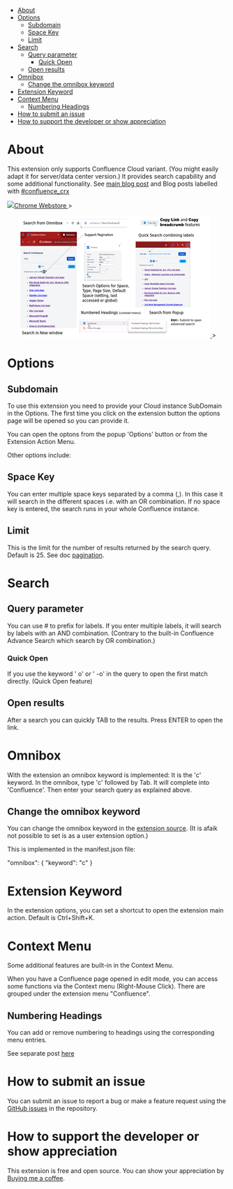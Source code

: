 - [About](#about)
- [Options](#options)
  - [Subdomain](#subdomain)
  - [Space Key](#space-key)
  - [Limit](#limit)
- [Search](#search)
  - [Query parameter](#query-parameter)
    - [Quick Open](#quick-open)
  - [Open results](#open-results)
- [Omnibox](#omnibox)
  - [Change the omnibox keyword](#change-the-omnibox-keyword)
- [Extension Keyword](#extension-keyword)
- [Context Menu](#context-menu)
  - [Numbering Headings](#numbering-headings)
- [How to submit an issue](#how-to-submit-an-issue)
- [How to support the developer or show appreciation](#how-to-support-the-developer-or-show-appreciation)


# About

This extension only supports Confluence Cloud variant. (You might easily adapt it for server/data center version.) 
It provides search capability and some additional functionality.
See [main blog post](https://tdalon.blogspot.com/2024/03/confluence-crx.html) and Blog posts labelled with [#confluence_crx](https://tdalon.blogspot.com/search/label/confluence_crx)

<p align="left">
<a href="https://chrome.google.com/webstore/detail/confluence/dkofhaiegpbdikenaoljlbencjdbbpii">
  <img src="https://storage.googleapis.com/web-dev-uploads/image/WlD8wC6g8khYWPJUsQceQkhXSlv1/UV4C4ybeBTsZt43U4xis.png">Chrome Webstore
  </a>>
</p>

<p align="center">
<a href="docs/assets/images/promo.png">
  <img src="docs/assets/images/promo_small.png">
  </a>>
</p>


# Options

## Subdomain

To use this extension you need to provide your Cloud instance SubDomain in the Options.
The first time you click on the extension button the options page will be opened so you can provide it.

You can open the optons from the popup 'Options' button or from the Extension Action Menu.

Other options include:

## Space Key

You can enter multiple space keys separated by a comma (,). In this case it will search in the different spaces i.e. with an OR combination.
If no space key is entered, the search runs in your whole Confluence instance.


## Limit
This is the limit for the number of results returned by the search query. Default is 25. See doc [pagination](https://developer.atlassian.com/server/confluence/pagination-in-the-rest-api/).


# Search 

## Query parameter

You can use # to prefix for labels.
If you enter multiple labels, it will search by labels with an AND combination. (Contrary to the built-in Confluence Advance Search which search by OR combination.)

### Quick Open

If you use the keyword ' o' or ' -o' in the query to open the first match directly. (Quick Open feature) 

## Open results

After a search you can quickly TAB to the results. Press ENTER to open the link.

# Omnibox

With the extension an omnibox keyword is implemented: It is the 'c' keyword.
In the omnibox, type 'c' followed by Tab. It will complete into 'Confluence'. Then enter your search query as explained above.

## Change the omnibox keyword

You can change the omnibox keyword in the [extension source](https://tdalon.blogspot.com/2020/10/chrome-extension-view-source.html).
(It is afaik not possible to set is as a user extension option.)

This is implemented in the manifest.json file:

"omnibox": {
      "keyword": "c"
   }

# Extension Keyword

In the extension options, you can set a shortcut to open the extension main action. Default is Ctrl+Shift+K.

# Context Menu

Some additional features are built-in in the Context Menu.

When you have a Confluence page opened in edit mode, you can access some functions via the Context menu (Right-Mouse Click). There are grouped under the extension menu "Confluence".

## Numbering Headings

You can add or remove numbering to headings using the corresponding menu entries.

See separate post [here](https://tdalon.blogspot.com/2024/03/crx-confluence-numbered-headings.html)


# How to submit an issue

You can submit an issue to report a bug or make a feature request using the [GitHub issues](https://github.com/tdalon/confluence_crx/issues) in the repository.

# How to support the developer or show appreciation

This extension is free and open source.
You can show your appreciation by [Buying me a coffee](https://www.buymeacoffee.com/tdalon).
